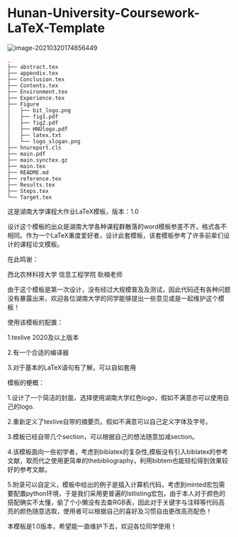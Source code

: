 # Hunan-University-Coursework-LaTeX-Template

![image-20210320174856449](https://i.loli.net/2021/03/20/zYZiqB6LRuMvnEx.png)
```
.
├── abstract.tex
├── appendix.tex
├── Conclusion.tex
├── Contents.tex
├── Environment.tex
├── Experience.tex
├── Figure
│   ├── bit_logo.png
│   ├── fig1.pdf
│   ├── fig2.pdf
│   ├── HNUlogo.pdf
│   ├── latex.txt
│   └── logo_slogan.png
├── hnureport.cls
├── main.pdf
├── main.synctex.gz
├── main.tex
├── README.md
├── reference.tex
├── Results.tex
├── Steps.tex
└── Target.tex
```
这是湖南大学课程大作业LaTeX模板，版本：1.0

设计这个模板的出众是湖南大学各种课程群散落的word模板参差不齐，格式各不相同。作为一个LaTeX重度爱好者，设计此套模板，该套模板参考了许多前辈们设计的课程论文模板。

在此鸣谢：

西北农林科技大学 信息工程学院 耿楠老师


由于这个模板是第一次设计，没有经过大规模普及及测试，因此代码还有各种问题没有暴露出来，欢迎各位湖南大学的同学能够提出一些意见或是一起维护这个模板！

使用该模板的配置：

1.texlive 2020及以上版本

2.有一个合适的编译器


3.对于基本的LaTeX语句有了解，可以自如套用

模板的梗概：

1.设计了一个简洁的封面，选择使用湖南大学红色logo，假如不满意亦可以使用自己的logo.

2.重新定义了texlive自带的摘要页。假如不满意可以自己定义字体及字号。

3.模板已经自带几个section，可以根据自己的想法随意加减section。

4.该模板面向一些初学者，考虑到biblatex的复杂性,模板没有引入biblatex的参考文献，取而代之使用更简单的thebibliography，利用bibtem也能轻松得到效果较好的参考文献。

5.附录可以自定义，模板中给出的例子是插入计算机代码，考虑到minted宏包需要配置python环境，于是我们采用更普遍的lstlisting宏包，由于本人对于颜色的搭配确实不太懂，偷了个小懒没有去查RGB表，因此对于关键字与注释等代码高亮的颜色随意选取，使用者可以根据自己的喜好及习惯自由更改高亮配色！

本模板是1.0版本，希望能一直维护下去，欢迎各位同学使用！

